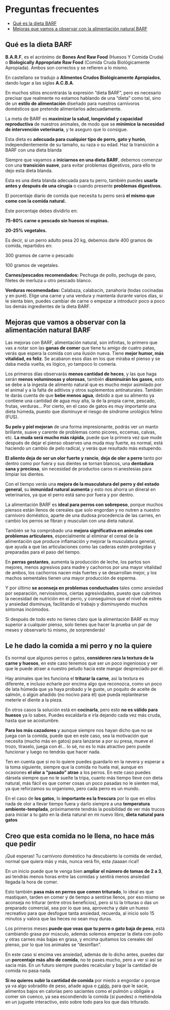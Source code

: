 # Preguntas frecuentes

- [Qué es la dieta BARF](#Qué-es-la-dieta-BARF)
- [Mejoras que vamos a observar con la alimentación natural BARF](#Mejoras-que-vamos-a-observar-con-la-alimentación-natural-BARF)

## Qué es la dieta BARF

**B.A.R.F**, es el acrónimo de **Bones And Raw Food** (Huesos Y Comida Cruda) o **Biologically Appropriate Raw Food** (Comida Cruda Biológicamente Apropiada). Ambos son correctos y se refieren a lo mismo.

En castellano se tradujo a **Alimentos Crudos Biológicamente Apropiados**, dando lugar a las siglas **A.C.B.A**.

En muchos sitios encontrarás la expresión “dieta BARF”, pero es necesario precisar que realmente no estamos hablando de una “dieta” como tal, sino de un **estilo de alimentación** diseñado para nuestros carnívoros domésticos que pretende alimentarlos adecuadamente.

La meta de BARF es **maximizar la salud, longevidad y capacidad reproductiva** de nuestros animales, de modo que se **minimice la necesidad**  **de intervención veterinaria**, y te aseguro que lo consigue.

Esta dieta es **adecuada para cualquier tipo de perro, gato y hurón**, independientemente de su tamaño, su raza o su edad.
Haz la transición a BARF con una dieta blanda[](https://barfastic.gitbook.io/app#haz-la-transicion-a-barf-con-una-dieta-blanda)

Siempre que vayamos a **iniciarnos en una dieta BARF**, debemos comenzar con una **transición suave**, para evitar problemas digestivos, para ello te dejo esta dieta blanda.

Esta es una dieta blanda adecuada para tu perro, también puedes **usarla antes y después de una cirugía** o cuando presente **problemas digestivos.**

El porcentaje diario de comida que necesita tu perro será **el mismo que come con la comida natural.**

Este porcentaje debes dividirlo en:

**75-80% carne o pescado sin huesos ni espinas.**

**20-25% vegetales.**

Es decir, si un perro adulto pesa 20 kg, debemos darle 400 gramos de comida, repartidos en:

300 gramos de carne o pescado

100 gramos de vegetales.

**Carnes/pescados recomendados:** Pechuga de pollo, pechuga de pavo, filetes de merluza u otro pescado blanco.

**Verduras recomendadas:** Calabaza, calabacín, zanahoria (todas cocinadas y en puré). Elige una carne y una verdura y mantenla durante varios días, si le sienta bien, puedes cambiar de carne o empezar a introducir poco a poco los demás ingredientes de la dieta BARF.

## Mejoras que vamos a observar con la alimentación natural BARF

Las mejoras con BARF, alimentación natural, son infinitas, lo primero que vas a notar son las **ganas de comer** que tiene tu amigo de cuatro patas, verás que espera la comida con una ilusión nueva. Tiene **mejor humor, más vitalidad, es feliz**. Se acabaron esos días en los que miraba el pienso y se daba media vuelta, es lógico, yo tampoco lo comería.

Los primeros días observarás **menos cantidad de heces**, y las que haga serán **menos voluminosas y olorosas**, también **disminuirán los gases**, esto se debe a la ingesta de alimento natural que es mucho mejor asimilado por el animal y a la falta de aditivos y otros suplementos antinaturales. También te darás cuenta de que **bebe menos agua**, debido a que su alimento ya contiene una cantidad de agua muy alta, la de la propia carne, pescado, frutas, verduras… Por cierto, en el caso de gatos es muy importante una dieta húmeda, puesto que disminuye el riesgo de síndrome urológico felino (FUS).

**Su pelo y piel mejoran** de una forma impresionante, podrás ver un manto brillante, suave y carente de problemas como picores, eccemas, calvas, etc. **La muda será mucho más rápida**, puede que la primera vez que mude después de dejar el pienso observes una muda muy fuerte, es normal, está haciendo un cambio de pelo radical, y verás que resultado más estupendo.

**El aliento deja de ser un olor fuerte y rancio**, **deja de oler a perro** tanto por dentro como por fuera y sus dientes se tornan blancos, una **dentadura sana y preciosa**, sin necesidad de productos caros ni anestesias para limpiar los dientes.

Con el tiempo verás una **mejora de la musculatura del perro y del estado general**, su **inmunidad natural aumenta** y esto nos ahorra un dineral en veterinarios, ya que el perro está sano por fuera y por dentro.

La alimentación BARF es **ideal para perros con sobrepeso**, porque muchos piensos están llenos de cereales que solo engordan y no nutren a nuestro carnívoro doméstico, aparte de una dudosa procedencia de las carnes, en cambio los perros se fibran y musculan con una dieta natural.

También se ha comprobado una **mejora significativa en animales con problemas articulares**, especialmente al eliminar el cereal de la alimentación que produce inflamación y mejorar la musculatura general, que ayuda a que las articulaciones como las caderas estén protegidas y preparadas para el paso del tiempo.

En **perras gestantes**, aumenta la producción de leche, los partos son mejores, menos agresivos para madre y cachorros por una mayor vitalidad de ambos, los cachorros nacen más fuertes y se desarrollan mejor, y los machos sementales tienen una mayor producción de esperma.

Y por último **se aconseja en problemas conductuales** tales como ansiedad por separación, nerviosismos, ciertas agresividades, puesto que cubrimos la necesidad de nutrición en el perro, y conseguimos que el nivel de estrés y ansiedad disminuya, facilitando el trabajo y disminuyendo muchos síntomas incómodos.

Si después de todo esto no tienes claro que la alimentación BARF es muy superior a cualquier pienso, solo tienes que hacer la prueba un par de meses y observarlo tú mismo, ¡te sorprenderás!

## Le he dado la comida a mi perro y no la quiere

Es normal que algunos perros o gatos, **consideren rara la textura de la carne y huesos**, en este caso tenemos que ser un poco ingeniosos y ver que le puede atraer a nuestro peludo hacia este mangar despreciado por él.

Hay animales que les funciona el **triturar la carne**, así la textura es diferente, e incluso echarle por encima algo que reconozca, como un poco de lata húmeda que ya haya probado y le guste, un poquito de aceite de salmón, o algún añadido (no nocivo para él) que pueda replantearse meterle el diente a la pieza.

En otros casos la solución está en **cocinarla**, pero esto **no es válido para huesos** ya lo sabes. Puedes escaldarla e irla dejando cada vez más cruda, hasta que se acostumbre.

**Para los más cazadores** y aunque siempre nos hayan dicho que no se juega con la comida, puede que en este caso, sea la motivación que necesita (mucho más en gatos) para lanzarse a por su presa, mueve el trozo, tíraselo, juega con él… lo sé, no es lo más atractivo pero puede funcionar y luego no tendrás que hacer nada.

Ten en cuenta que si no lo quiere puedes guardarlo en la nevera y esperar a la toma siguiente, siempre que la comida no huela mal, aunque en ocasiones **el olor a “pasado” atrae** a los perros. En este caso puedes dársela siempre que no le suelte la tripa, cuanto más tiempo lleve con dieta natural, más fácil es que comer cosas un poco pasadas no le sienten mal, ya que reforzamos su organismo, pero cada perro es un mundo.

En el caso de **los gatos**, lo **importante es la frescura** por lo que en ellos nada de olor a llevar tiempo fuera y darlo siempre a una **temperatura ambiente-templada**, próximamente tendrás la posibilidad de ver más trucos para iniciar a tu gato en la dieta natural en mi nuevo libro, **dieta natural para gatos**

## Creo que esta comida no le llena, no hace más que pedir

¡Qué esperas! Tu carnívoro doméstico ha descubierto la comida de verdad, normal que quiera más y más, nunca verá fin, esta ¡taaaan rica!!

En un inicio puede que te venga bien **ampliar el número de tomas de 2 a 3**, así tendrás menos horas entre las comidas y sentirá menos ansiedad llegada la hora de comer.

Esto también **pasa más en perros que comen triturado**, lo ideal es que mastiquen, tarden en comer y de tiempo a sentirse llenos, por eso mismo se aconseja no triturar (entre otros beneficios), pero si tú la trituras o das un preparado comercial, sea por lo que sea, aprovecha y dale un hueso recreativo para que desfogue tanta ansiedad, recuerda, al inicio solo 15 minutos y valora que las heces no sean muy duras.

Los primeros meses **puede que veas que tu perro o gato baja de peso**, está cambiando grasa por músculo, además solemos empezar la dieta con pollo y otras carnes más bajas en grasa, y encima quitamos los cereales del pienso, por lo que los animales se “desinflan”.

En este caso si encima ves ansiedad, además de lo dicho antes, puedes dar un **porcentaje más alto de comida**, no te pases mucho, pero a ver si así se sacia más. En un futuro siempre puedes recalcular y bajar la cantidad de comida no pasa nada.

**Si no quieres subir la cantidad de comida** por miedo a engordar o porque ya va algo sobradito de peso, añade agua o [caldo](https://www.naturzoo.com/receta-caldo-de-huesos/), para que le sacie, alimentos bajos en calorías pero saciantes como el pulmón u oblígale a comer sin cuenco, ya sea escondiendo la comida (si puedes) o metiéndola en un juguete interactivo, esto sobre todo para los que dais triturado.
